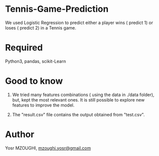 # Tennis-Game-Prediction


We used Logistic Regression to predict either a player wins ( predict 1) or loses ( predict 2) in a Tennis game.  

# Required 
Python3, pandas, scikit-Learn

# Good to know
1. We tried many features combinations ( using the data in ./data folder), but, kept the most relevant ones. It is still possible to explore new features to improve the model. 

2. The "result.csv" file contains the output obtained from "test.csv".

# Author
Yosr MZOUGHI, mzoughi.yosr@gmail.com
